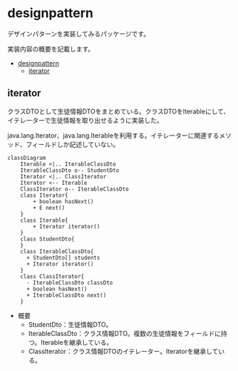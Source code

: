 # designpattern

デザインパターンを実装してみるパッケージです。

実装内容の概要を記載します。

- [designpattern](#designpattern)
  - [iterator](#iterator)

## iterator

クラスDTOとして生徒情報DTOをまとめている。クラスDTOをIterableにして、イテレーターで生徒情報を取り出せるように実装した。

java.lang.Iterator、java.lang.Iterableを利用する。イテレーターに関連するメソッド、フィールドしか記述していない。

```mermaid
classDiagram
    Iterable <|.. IterableClassDto
    IterableClassDto o-- StudentDto
    Iterator <|.. ClassIterator
    Iterator <-- Iterable
    ClassIterator o-- IterableClassDto
    class Iterator{
        + boolean hasNext()
        + E next()
    }
    class Iterable{
        + Iterator iterator()
    }
    class StudentDto{
    }
    class IterableClassDto{
      + StudentDto[] students
      + Iterator iterator()
    }
    class ClassIterator{
      - IterableClassDto classDto
      + boolean hasNext()
      + IterableClassDto next()
    }
```

- 概要
  - StudentDto：生徒情報DTO。
  - IterableClassDto：クラス情報DTO。複数の生徒情報をフィールドに持つ。Iterableを継承している。
  - ClassIterator：クラス情報DTOのイテレーター。Iteratorを継承している。
